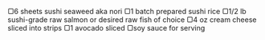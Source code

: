 ▢6 sheets sushi seaweed aka nori
▢1 batch prepared sushi rice
▢1/2 lb sushi-grade raw salmon or desired raw fish of choice
▢4 oz cream cheese sliced into strips
▢1 avocado sliced
▢soy sauce for serving